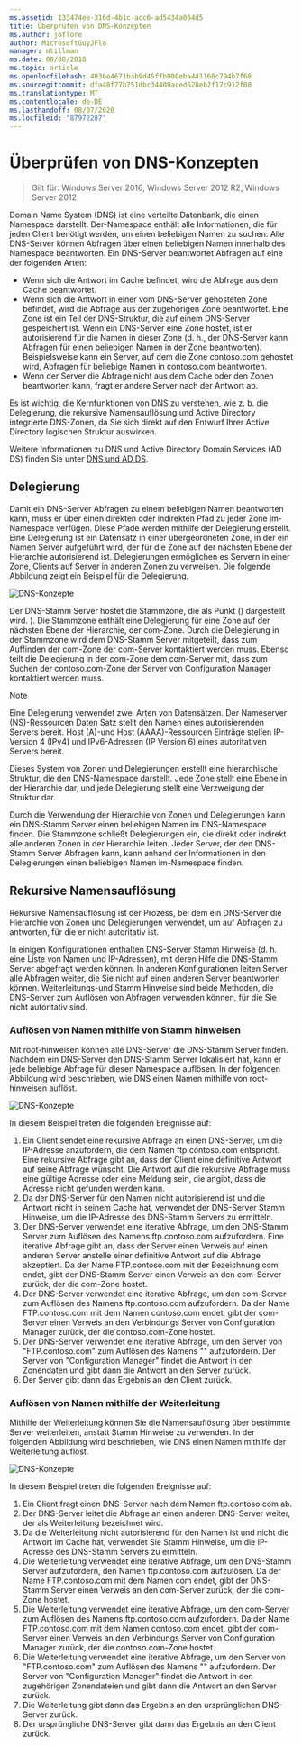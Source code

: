 ```yaml
---
ms.assetid: 133474ee-316d-4b1c-acc6-ad5434a064d5
title: Überprüfen von DNS-Konzepten
ms.author: joflore
author: MicrosoftGuyJFlo
manager: mtillman
ms.date: 08/08/2018
ms.topic: article
ms.openlocfilehash: 4036e4671bab9d45ffb000eba441160c794b7f68
ms.sourcegitcommit: dfa48f77b751dbc34409aced628eb2f17c912f08
ms.translationtype: MT
ms.contentlocale: de-DE
ms.lasthandoff: 08/07/2020
ms.locfileid: "87972287"
---
```

# <a name="reviewing-dns-concepts"></a>Überprüfen von DNS-Konzepten

>Gilt für: Windows Server 2016, Windows Server 2012 R2, Windows Server 2012

Domain Name System (DNS) ist eine verteilte Datenbank, die einen Namespace darstellt. Der-Namespace enthält alle Informationen, die für jeden Client benötigt werden, um einen beliebigen Namen zu suchen. Alle DNS-Server können Abfragen über einen beliebigen Namen innerhalb des Namespace beantworten. Ein DNS-Server beantwortet Abfragen auf eine der folgenden Arten:

- Wenn sich die Antwort im Cache befindet, wird die Abfrage aus dem Cache beantwortet.
- Wenn sich die Antwort in einer vom DNS-Server gehosteten Zone befindet, wird die Abfrage aus der zugehörigen Zone beantwortet. Eine Zone ist ein Teil der DNS-Struktur, die auf einem DNS-Server gespeichert ist. Wenn ein DNS-Server eine Zone hostet, ist er autorisierend für die Namen in dieser Zone (d. h., der DNS-Server kann Abfragen für einen beliebigen Namen in der Zone beantworten). Beispielsweise kann ein Server, auf dem die Zone contoso.com gehostet wird, Abfragen für beliebige Namen in contoso.com beantworten.
- Wenn der Server die Abfrage nicht aus dem Cache oder den Zonen beantworten kann, fragt er andere Server nach der Antwort ab.

Es ist wichtig, die Kernfunktionen von DNS zu verstehen, wie z. b. die Delegierung, die rekursive Namensauflösung und Active Directory integrierte DNS-Zonen, da Sie sich direkt auf den Entwurf Ihrer Active Directory logischen Struktur auswirken.

Weitere Informationen zu DNS und Active Directory Domain Services (AD DS) finden Sie unter [DNS und AD DS](../../ad-ds/plan/DNS-and-AD-DS.md).

## <a name="delegation"></a>Delegierung

Damit ein DNS-Server Abfragen zu einem beliebigen Namen beantworten kann, muss er über einen direkten oder indirekten Pfad zu jeder Zone im-Namespace verfügen. Diese Pfade werden mithilfe der Delegierung erstellt. Eine Delegierung ist ein Datensatz in einer übergeordneten Zone, in der ein Namen Server aufgeführt wird, der für die Zone auf der nächsten Ebene der Hierarchie autorisierend ist. Delegierungen ermöglichen es Servern in einer Zone, Clients auf Server in anderen Zonen zu verweisen. Die folgende Abbildung zeigt ein Beispiel für die Delegierung.

![DNS-Konzepte](../../media/Reviewing-DNS-Concepts/0c24b576-d41a-4e5d-ad3d-6be81e095835.gif)

Der DNS-Stamm Server hostet die Stammzone, die als Punkt () dargestellt wird. ). Die Stammzone enthält eine Delegierung für eine Zone auf der nächsten Ebene der Hierarchie, der com-Zone. Durch die Delegierung in der Stammzone wird dem DNS-Stamm Server mitgeteilt, dass zum Auffinden der com-Zone der com-Server kontaktiert werden muss. Ebenso teilt die Delegierung in der com-Zone dem com-Server mit, dass zum Suchen der contoso.com-Zone der Server von Configuration Manager kontaktiert werden muss.

> [!NOTE]
> Eine Delegierung verwendet zwei Arten von Datensätzen. Der Nameserver (NS)-Ressourcen Daten Satz stellt den Namen eines autorisierenden Servers bereit. Host (A)-und Host (AAAA)-Ressourcen Einträge stellen IP-Version 4 (IPv4) und IPv6-Adressen (IP Version 6) eines autoritativen Servers bereit.

Dieses System von Zonen und Delegierungen erstellt eine hierarchische Struktur, die den DNS-Namespace darstellt. Jede Zone stellt eine Ebene in der Hierarchie dar, und jede Delegierung stellt eine Verzweigung der Struktur dar.

Durch die Verwendung der Hierarchie von Zonen und Delegierungen kann ein DNS-Stamm Server einen beliebigen Namen im DNS-Namespace finden. Die Stammzone schließt Delegierungen ein, die direkt oder indirekt alle anderen Zonen in der Hierarchie leiten. Jeder Server, der den DNS-Stamm Server Abfragen kann, kann anhand der Informationen in den Delegierungen einen beliebigen Namen im-Namespace finden.

## <a name="recursive-name-resolution"></a>Rekursive Namensauflösung

Rekursive Namensauflösung ist der Prozess, bei dem ein DNS-Server die Hierarchie von Zonen und Delegierungen verwendet, um auf Abfragen zu antworten, für die er nicht autoritativ ist.

In einigen Konfigurationen enthalten DNS-Server Stamm Hinweise (d. h. eine Liste von Namen und IP-Adressen), mit deren Hilfe die DNS-Stamm Server abgefragt werden können. In anderen Konfigurationen leiten Server alle Abfragen weiter, die Sie nicht auf einen anderen Server beantworten können. Weiterleitungs-und Stamm Hinweise sind beide Methoden, die DNS-Server zum Auflösen von Abfragen verwenden können, für die Sie nicht autoritativ sind.

### <a name="resolving-names-by-using-root-hints"></a>Auflösen von Namen mithilfe von Stamm hinweisen

Mit root-hinweisen können alle DNS-Server die DNS-Stamm Server finden. Nachdem ein DNS-Server den DNS-Stamm Server lokalisiert hat, kann er jede beliebige Abfrage für diesen Namespace auflösen. In der folgenden Abbildung wird beschrieben, wie DNS einen Namen mithilfe von root-hinweisen auflöst.

![DNS-Konzepte](../../media/Reviewing-DNS-Concepts/1c044845-b104-4262-a7af-474ba3558a85.gif)

In diesem Beispiel treten die folgenden Ereignisse auf:

1. Ein Client sendet eine rekursive Abfrage an einen DNS-Server, um die IP-Adresse anzufordern, die dem Namen ftp.contoso.com entspricht. Eine rekursive Abfrage gibt an, dass der Client eine definitive Antwort auf seine Abfrage wünscht. Die Antwort auf die rekursive Abfrage muss eine gültige Adresse oder eine Meldung sein, die angibt, dass die Adresse nicht gefunden werden kann.
2. Da der DNS-Server für den Namen nicht autorisierend ist und die Antwort nicht in seinem Cache hat, verwendet der DNS-Server Stamm Hinweise, um die IP-Adresse des DNS-Stamm Servers zu ermitteln.
3. Der DNS-Server verwendet eine iterative Abfrage, um den DNS-Stamm Server zum Auflösen des Namens ftp.contoso.com aufzufordern. Eine iterative Abfrage gibt an, dass der Server einen Verweis auf einen anderen Server anstelle einer definitive Antwort auf die Abfrage akzeptiert. Da der Name FTP.contoso.com mit der Bezeichnung com endet, gibt der DNS-Stamm Server einen Verweis an den com-Server zurück, der die com-Zone hostet.
4. Der DNS-Server verwendet eine iterative Abfrage, um den com-Server zum Auflösen des Namens ftp.contoso.com aufzufordern. Da der Name FTP.contoso.com mit dem Namen contoso.com endet, gibt der com-Server einen Verweis an den Verbindungs Server von Configuration Manager zurück, der die contoso.com-Zone hostet.
5. Der DNS-Server verwendet eine iterative Abfrage, um den Server von "FTP.contoso.com" zum Auflösen des Namens "" aufzufordern. Der Server von "Configuration Manager" findet die Antwort in den Zonendaten und gibt dann die Antwort an den Server zurück.
6. Der Server gibt dann das Ergebnis an den Client zurück.

### <a name="resolving-names-by-using-forwarding"></a>Auflösen von Namen mithilfe der Weiterleitung

Mithilfe der Weiterleitung können Sie die Namensauflösung über bestimmte Server weiterleiten, anstatt Stamm Hinweise zu verwenden. In der folgenden Abbildung wird beschrieben, wie DNS einen Namen mithilfe der Weiterleitung auflöst.

![DNS-Konzepte](../../media/Reviewing-DNS-Concepts/05bc2eb0-1033-4e53-ae30-244fa247d000.gif)

In diesem Beispiel treten die folgenden Ereignisse auf:

1. Ein Client fragt einen DNS-Server nach dem Namen ftp.contoso.com ab.
2. Der DNS-Server leitet die Abfrage an einen anderen DNS-Server weiter, der als Weiterleitung bezeichnet wird.
3. Da die Weiterleitung nicht autorisierend für den Namen ist und nicht die Antwort im Cache hat, verwendet Sie Stamm Hinweise, um die IP-Adresse des DNS-Stamm Servers zu ermitteln.
4. Die Weiterleitung verwendet eine iterative Abfrage, um den DNS-Stamm Server aufzufordern, den Namen ftp.contoso.com aufzulösen. Da der Name FTP.contoso.com mit dem Namen com endet, gibt der DNS-Stamm Server einen Verweis an den com-Server zurück, der die com-Zone hostet.
5. Die Weiterleitung verwendet eine iterative Abfrage, um den com-Server zum Auflösen des Namens ftp.contoso.com aufzufordern. Da der Name FTP.contoso.com mit dem Namen contoso.com endet, gibt der com-Server einen Verweis an den Verbindungs Server von Configuration Manager zurück, der die contoso.com-Zone hostet.
6. Die Weiterleitung verwendet eine iterative Abfrage, um den Server von "FTP.contoso.com" zum Auflösen des Namens "" aufzufordern. Der Server von "Configuration Manager" findet die Antwort in den zugehörigen Zonendateien und gibt dann die Antwort an den Server zurück.
7. Die Weiterleitung gibt dann das Ergebnis an den ursprünglichen DNS-Server zurück.
8. Der ursprüngliche DNS-Server gibt dann das Ergebnis an den Client zurück.
